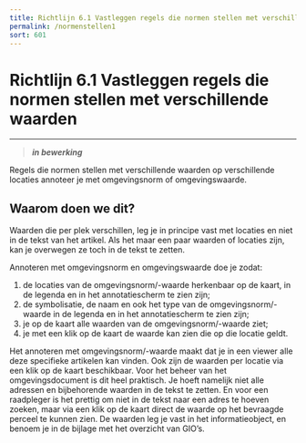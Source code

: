 ```yaml
---
title: Richtlijn 6.1 Vastleggen regels die normen stellen met verschillende waarden 
permalink: /normenstellen1
sort: 601
---
```


# Richtlijn 6.1 Vastleggen regels die normen stellen met verschillende waarden 
----------------

> _**in bewerking**_

Regels die normen stellen met verschillende waarden op verschillende locaties annoteer je met omgevingsnorm of omgevingswaarde.

## Waarom doen we dit?

Waarden die per plek verschillen, leg je in principe vast met locaties en niet in de tekst van het artikel. Als het maar een paar waarden of locaties zijn, kan je overwegen ze toch in de tekst te zetten. 

Annoteren met omgevingsnorm en omgevingswaarde doe je zodat: 

1. de locaties van de omgevingsnorm/-waarde herkenbaar op de kaart, in de legenda en in het annotatiescherm te zien zijn; 
2. de symbolisatie, de naam en ook het type van de omgevingsnorm/-waarde in de legenda en in het annotatiescherm te zien zijn; 
3. je op de kaart alle waarden van de omgevingsnorm/-waarde ziet; 
4. je met een klik op de kaart de waarde kan zien die op die locatie geldt. 

Het annoteren met omgevingsnorm/-waarde maakt dat je in een viewer alle deze specifieke artikelen kan vinden. Ook zijn de waarden per locatie via een klik op de kaart beschikbaar. Voor het beheer van het omgevingsdocument is dit heel praktisch. Je hoeft namelijk niet alle adressen en bijbehorende waarden in de tekst te zetten. En voor een raadpleger is het prettig om niet in de tekst naar een adres te hoeven zoeken, maar via een klik op de kaart direct de waarde op het bevraagde perceel te kunnen zien. De waarden leg je vast in het informatieobject, en benoem je in de bijlage met het overzicht van GIO’s. 

 
